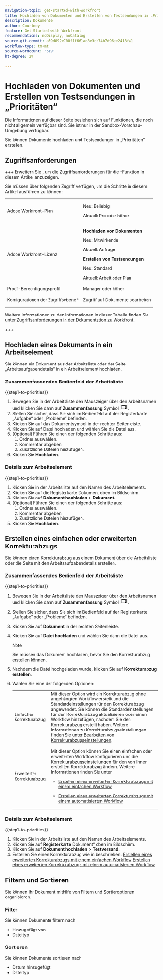 ```yaml
---
navigation-topic: get-started-with-workfront
title: Hochladen von Dokumenten und Erstellen von Testsendungen in „Prioritäten“
description: Dokumente
author: Courtney
feature: Get Started with Workfront
recommendations: noDisplay, noCatalog
source-git-commit: a59d092e700f1f661ad8e3cb74b7d96ee2418f41
workflow-type: tm+mt
source-wordcount: '519'
ht-degree: 2%

---
```



# Hochladen von Dokumenten und Erstellen von Testsendungen in „Prioritäten“

<span class="preview">Die Informationen auf dieser Seite beziehen sich auf Funktionen, die noch nicht allgemein verfügbar sind. Sie ist nur in der Sandbox-Vorschau-Umgebung verfügbar.</span>

Sie können Dokumente hochladen und Testsendungen in „Prioritäten“ erstellen.

## Zugriffsanforderungen

+++ Erweitern Sie , um die Zugriffsanforderungen für die -Funktion in diesem Artikel anzuzeigen.

Sie müssen über folgenden Zugriff verfügen, um die Schritte in diesem Artikel ausführen zu können:

<table style="table-layout:auto"> 
 <col> 
 <col> 
 <tbody> 
  <tr> 
   <td role="rowheader">Adobe Workfront-Plan</td> 
   <td> 
   <p>Neu: Beliebig </p>
   <p>Aktuell: Pro oder höher</p>
   </td> 
  </tr> 
  <tr> 
   <td role="rowheader">Adobe Workfront-Lizenz</td> 
   <td> 
      <p><strong>Hochladen von Dokumenten</strong></p>
   <p>Neu: Mitwirkende</p>
   <p>Aktuell: Anfrage</p>
      <p><strong>Erstellen von Testsendungen</strong></p>
        <p>Neu: Standard</p>
     <p>Aktuell: Arbeit oder Plan</p>
   </td> 
  </tr> 
  <tr> 
   <td role="rowheader">Proof-Berechtigungsprofil </td> 
   <td>Manager oder höher</td> 
  </tr> 
  <tr> 
   <td role="rowheader">Konfigurationen der Zugriffsebene*</td> 
   <td> <p>Zugriff auf Dokumente bearbeiten</p> </td> 
  </tr> 
 </tbody> 
</table>

Weitere Informationen zu den Informationen in dieser Tabelle finden Sie unter [Zugriffsanforderungen in der Dokumentation zu Workfront](/help/quicksilver/administration-and-setup/add-users/access-levels-and-object-permissions/access-level-requirements-in-documentation.md).

+++

## Hochladen eines Dokuments in ein Arbeitselement

Sie können ein Dokument aus der Arbeitsliste oder der Seite „Arbeitsaufgabendetails“ in ein Arbeitselement hochladen.

### Zusammenfassendes Bedienfeld der Arbeitsliste


{{step1-to-priorities}}

1. Bewegen Sie in der Arbeitsliste den Mauszeiger über den Arbeitsnamen und klicken Sie dann auf **Zusammenfassung** Symbol ![Zusammenfassung öffnen](assets/summary-icon.png).
1. Stellen Sie sicher, dass Sie sich im Bedienfeld auf der Registerkarte „Aufgabe“ oder „Probleme“ befinden.
1. Klicken Sie auf das Dokumentsymbol in der rechten Seitenleiste.
1. Klicken Sie auf Datei hochladen und wählen Sie die Datei aus.
1. (Optional) Führen Sie einen der folgenden Schritte aus:
   1. Ordner auswählen.
   1. Kommentar abgeben
   1. Zusätzliche Dateien hinzufügen.
1. Klicken Sie **Hochladen**.

### Details zum Arbeitselement

{{step1-to-priorities}}

1. Klicken Sie in der Arbeitsliste auf den Namen des Arbeitselements.
1. Klicken Sie auf die Registerkarte Dokument oben im Bildschirm.
1. Klicken Sie auf **Dokument hochladen** > **Dokument**.
1. (Optional) Führen Sie einen der folgenden Schritte aus:
   1. Ordner auswählen.
   1. Kommentar abgeben
   1. Zusätzliche Dateien hinzufügen.
1. Klicken Sie **Hochladen**.


## Erstellen eines einfachen oder erweiterten Korrekturabzugs

Sie können einen Korrekturabzug aus einem Dokument über die Arbeitsliste oder die Seite mit den Arbeitsaufgabendetails erstellen.

### Zusammenfassendes Bedienfeld der Arbeitsliste


{{step1-to-priorities}}

1. Bewegen Sie in der Arbeitsliste den Mauszeiger über den Arbeitsnamen und klicken Sie dann auf **Zusammenfassung** Symbol ![Zusammenfassung öffnen](assets/summary-icon.png).
1. Stellen Sie sicher, dass Sie sich im Bedienfeld auf der Registerkarte „Aufgabe“ oder „Probleme“ befinden.
1. Klicken Sie auf **Dokument** in der rechten Seitenleiste.
1. Klicken Sie auf **Datei hochladen** und wählen Sie dann die Datei aus.

   >[!NOTE]
   >
   >Sie müssen das Dokument hochladen, bevor Sie den Korrekturabzug erstellen können.


1. Nachdem die Datei hochgeladen wurde, klicken Sie auf **Korrekturabzug erstellen**.
1. Wählen Sie eine der folgenden Optionen:

   <table style="table-layout:auto"> 
    <col> 
    <col> 
    <tbody> 
     <tr> 
      <td role="rowheader">Einfacher Korrekturabzug</td> 
      <td>Mit dieser Option wird ein Korrekturabzug ohne angehängten Workflow erstellt und die Standardeinstellungen für den Korrekturabzug angewendet. Sie können die Standardeinstellungen für den Korrekturabzug aktualisieren oder einen Workflow hinzufügen, nachdem Sie den Korrekturabzug erstellt haben. Weitere Informationen zu Korrekturabzugseinstellungen finden Sie unter <a href="/help/quicksilver/review-and-approve-work/proofing/managing-proofs-within-workfront/edit-proof-settings.md" class="MCXref xref">Bearbeiten von Korrekturabzugseinstellungen</a>.</td> 
     </tr> 
     <tr> 
      <td role="rowheader">Erweiterter Korrekturabzug</td> 
      <td> <p>Mit dieser Option können Sie einen einfachen oder erweiterten Workflow konfigurieren und die Korrekturabzugseinstellungen für den von Ihnen erstellten Korrekturabzug ändern. Weitere Informationen finden Sie unter </p> 
       <ul> 
        <li><p><a href="/help/quicksilver/review-and-approve-work/proofing/creating-proofs-within-workfront/configure-basic-proof-workflow.md" class="MCXref xref">Erstellen eines erweiterten Korrekturabzugs mit einem einfachen Workflow</a> </p> </li> 
        <li> <p><a href="/help/quicksilver/review-and-approve-work/proofing/creating-proofs-within-workfront/create-automated-proof-workflow.md" class="MCXref xref">Erstellen eines erweiterten Korrekturabzugs mit einem automatisierten Workflow</a></p></li> 
       </ul>
        </td> 
     </tr> 
    </tbody> 
   </table>

### Details zum Arbeitselement

{{step1-to-priorities}}

1. Klicken Sie in der Arbeitsliste auf den Namen des Arbeitselements.
1. Klicken Sie auf **Registerkarte** Dokument“ oben im Bildschirm.
1. Klicken Sie auf **Dokument hochladen** > **Testversand**.
1. Erstellen Sie einen Korrekturabzug wie in beschrieben.
   [Erstellen eines erweiterten Korrekturabzugs mit einem einfachen Workflow](/help/quicksilver/review-and-approve-work/proofing/creating-proofs-within-workfront/configure-basic-proof-workflow.md)
   [Erstellen eines erweiterten Korrekturabzugs mit einem automatisierten Workflow](/help/quicksilver/review-and-approve-work/proofing/creating-proofs-within-workfront/create-automated-proof-workflow.md)

<!--

## Open a proof



## Edit a document

Edit name

Add description

manage

Add new version, open proof, edit, download, move, share, remove
-->

## Filtern und Sortieren

Sie können Ihr Dokument mithilfe von Filtern und Sortieroptionen organisieren.

### Filter

Sie können Dokumente filtern nach

* Hinzugefügt von
* Dateityp

### Sortieren

Sie können Dokumente sortieren nach

* Datum hinzugefügt
* Dateityp



